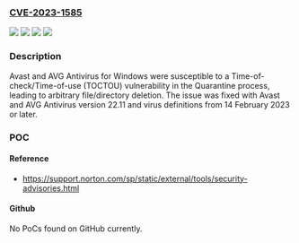 ### [CVE-2023-1585](https://cve.mitre.org/cgi-bin/cvename.cgi?name=CVE-2023-1585)
![](https://img.shields.io/static/v1?label=Product&message=AVG%20Antivirus&color=blue)
![](https://img.shields.io/static/v1?label=Product&message=Avast%20Antivirus&color=blue)
![](https://img.shields.io/static/v1?label=Version&message=22.5%20&color=brightgreen)
![](https://img.shields.io/static/v1?label=Vulnerability&message=CWE-367%20Time-of-check%20Time-of-use%20(TOCTOU)%20Race%20Condition&color=brightgreen)

### Description

Avast and AVG Antivirus for Windows were susceptible to a Time-of-check/Time-of-use (TOCTOU)  vulnerability in the Quarantine process, leading to arbitrary file/directory deletion. The issue was fixed with Avast and AVG Antivirus version 22.11 and virus definitions from 14 February 2023 or later.  

### POC

#### Reference
- https://support.norton.com/sp/static/external/tools/security-advisories.html

#### Github
No PoCs found on GitHub currently.

